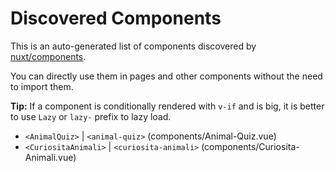 # Discovered Components

This is an auto-generated list of components discovered by [nuxt/components](https://github.com/nuxt/components).

You can directly use them in pages and other components without the need to import them.

**Tip:** If a component is conditionally rendered with `v-if` and is big, it is better to use `Lazy` or `lazy-` prefix to lazy load.

- `<AnimalQuiz>` | `<animal-quiz>` (components/Animal-Quiz.vue)
- `<CuriositaAnimali>` | `<curiosita-animali>` (components/Curiosita-Animali.vue)

